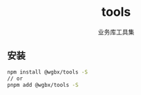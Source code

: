 <h1 align="center">tools</h1>
<p align="center">业务库工具集</p>

## 安装

```bash
npm install @wgbx/tools -S
// or
pnpm add @wgbx/tools -S
```
